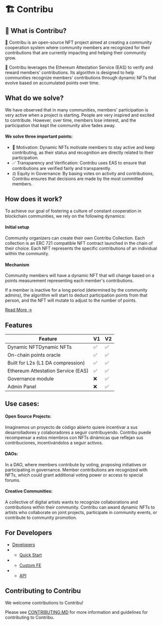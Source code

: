 # 🏗 Contribu

## 🤔 What is Contribu?

🧪 Contribu is an open-source NFT project aimed at creating a community cooperation system where community members are recognized for their contributions that are currently impacting and helping their community grow.

👾 Contribu leverages the Ethereum Attestation Service (EAS) to verify and reward members' contributions. Its algorithm is designed to help communities recognize members' contributions through dynamic NFTs that evolve based on accumulated points over time.

## What do we solve?

We have observed that in many communities, members' participation is very active when a project is starting. People are very inspired and excited to contribute. However, over time, members lose interest, and the participation that kept the community alive fades away.

#### We solve three important points:

- 💪 Motivation: Dynamic NFTs motivate members to stay active and keep contributing, as their status and recognition are directly related to their participation.
- ✅ Transparency and Verification: Contribu uses EAS to ensure that contributions are verified fairly and transparently.
- ⚖️ Equity in Governance: By basing votes on activity and contributions, Contribu ensures that decisions are made by the most committed members.

## How does it work?

To achieve our goal of fostering a culture of constant cooperation in blockchain communities, we rely on the following dynamics:

#### Initial setup

Community organizers can create their own Contribu Collection. Each collection is an ERC 721 compatible NFT contract launched in the chain of their choice. Each NFT represents the specific contributions of an individual within the community.

#### Mechanism

Community members will have a dynamic NFT that will change based on a points measurement representing each member's contributions.

If a member is inactive for a long period (determined by the community admins), the algorithm will start to deduct participation points from that person, and the NFT will mutate to adjust to the number of points.

[Read More ->](/docs/en/core%20concepts.md)

## Features

| Feature                            | V1  | V2  |
| ---------------------------------- | --- | --- |
| Dynamic NFTDynamic NFTs            | ✅  | ✅  |
| On-chain points oracle             | ✅  | ✅  |
| Built for L2s (L1 DA compression)  | ✅  | ✅  |
| Ethereum Attestation Service (EAS) | ✅  | ✅  |
| Governance module                  | ❌  | ✅  |
| Admin Panel                        | ❌  | ✅  |

## Use cases:

#### Open Source Projects:

Imaginemos un proyecto de código abierto quiere incentivar a sus desarrolladores y colaboradores a seguir contribuyendo. Contribu puede recompensar a estos miembros con NFTs dinámicas que reflejan sus contribuciones, incentivándolos a seguir activos.

#### DAOs:

In a DAO, where members contribute by voting, proposing initiatives or participating in governance. Member contributions are recognized with NFTs, which could grant additional voting power or access to special forums.

#### Creative Communities:

A collective of digital artists wants to recognize collaborations and contributions within their community. Contribu can award dynamic NFTs to artists who collaborate on joint projects, participate in community events, or contribute to community promotion.

<!-- ## Documentation

Visit our [docs](https://docs.contribu.io) to learn how to start building with Contribu.

To know more about its features, check out our [website](https://contribu.io). -->

## For Developers

- [Developers](/docs/en/development/overview.md)
- - [Quick Start](/docs/en/development/quick%20start.md)
- - [Custom FE](/docs/en/development/frontend/README.md)
- - [API](/docs/en/development/backend/READNE.md)

## Contributing to Contribu

We welcome contributions to Contribu!

Please see [CONTRIBUTING.MD](https://github.com/ContribuDev/Contribu/blob/main/CONTRIBUTING.md) for more information and guidelines for contributing to Contribu.

